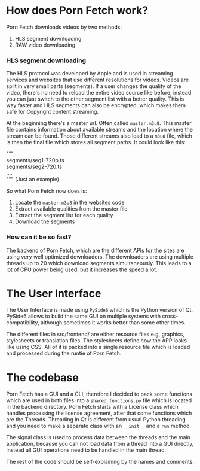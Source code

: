 # How does Porn Fetch work? 

Porn Fetch downloads videos by two methods:

1. HLS segment downloading
2. RAW video downloading

### HLS segment downloading

The HLS protocol was developed by Apple and is used in streaming services and websites that use different resolutions
for videos. Videos are split in very small parts (segments). If a user changes the quality of the video, there's no need
to reload the entire video source like before, instead you can just switch to the other segment list with a better quality.
This is way faster and HLS segments can also be encrypted, which makes them safe for Copyright content streaming.

At the beginning there's a master url. Often called `master.m3u8`. This master file contains information about available
streams and the location where the stream can be found. Those different streams also lead to a `m3u8` file, which 
is then the final file which stores all segment paths. It could look like this:

"""
<br>segments/seg1-720p.ts
<br>segments/seg2-720.ts
<br>....
<br>"""
(Just an example)

So what Porn Fetch now does is:

1. Locate the `master.m3u8` in the websites code
2. Extract available qualities from the master file
3. Extract the segment list for each quality
4. Download the segments

### How can it be so fast?
The backend of Porn Fetch, which are the different APIs for the sites are using very well optimized downloaders. The 
downloaders are using multiple threads up to 20 which download segments simultaneously. This leads to a lot of CPU power
being used, but it increases the speed a lot.


# The User Interface
The User Interface is made using `PySide6` which is the Python version of Qt. PySide6 allows to build the same GUI on 
multiple systems with cross-compatibility, although sometimes it works better than some other times.

The different files in src/frontend/ are either resource files e.g, graphics, stylesheets or translation files. The
stylesheets define how the APP looks like using CSS. All of it is packed into a single resource file which is loaded and
processed during the runtie of Porn Fetch.

# The codebase
Porn Fetch has a GUI and a CLI, therefore I decided to pack some functions which are used in both files into a `shared_functions.py`
file which is located in the backend directory. Porn Fetch starts with a License class which handles processing the license
agreement, after that come functions which are the Threads. Threading in Qt is different from usual Python threading and you
need to make a separate class with an `__init__` and a `run` method. 

The signal class is used to process data between the threads and the main application, because you can not load data from 
a thread into a GUI directly, instead all GUI operations need to be handled in the main thread.

The rest of the code should be self-explaining by the names and comments.








